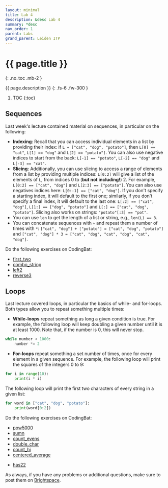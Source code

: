 ```yaml
---
layout: minimal
title: Lab 4
description: &desc Lab 4
summary: *desc
nav_order: 1
parent: Labs
grand_parent: Leiden ITP
---
```


# {{ page.title }}
{: .no_toc .mb-2 }

{{ page.description }}
{: .fs-6 .fw-300 }

1. TOC
{:toc}

## Sequences

Last week's lecture contained material on sequences, in particular on the following:

- **Indexing**: Recall that you can access individual elements in a list by providing their index: if `L = ["cat", "dog", "potato"]`, then `L[0] == "cat"`, `L[1] == "dog"` and `L[2] == "potato"]`. You can also use negative indices to start from the back: `L[-1] == "potato"`, `L[-2] == "dog"` and `L[-3] == "cat"`.
- **Slicing**: Additionally, you can use slicing to access a range of elements from a list by providing multiple indices: `L[0:2]` will give a list of the elements of `L`, from indices 0 to (**but not including!**) 2. For example, `L[0:2] == ["cat", "dog"]` and `L[2:3] == ["potato"]`.
You can also use negatives indices here: `L[0:-1] == ["cat", "dog"]`.
If you don't specify a starting index, it will default to the first one; similarly, if you don't specify a final index, it will default to the last one: `L[:2] == ["cat", "dog"]`, `L[1:] == ["dog", "potato"]` and `L[:] == ["cat", "dog", "potato"]`.
Slicing also works on strings: `"potato"[:3] == "pot"`.
- You can use `len` to get the length of a list or string, e.g., `len(L) == 3`.
- You can concatenate sequences with `+` and repeat them a number of times with `*`: `["cat", "dog"] + ["potato"] = ["cat", "dog", "potato"]` and `["cat", "dog"] * 3 = ["cat", "dog", "cat", "dog", "cat", "dog"]`.

Do the following exercises on CodingBat:
- [first_two](https://codingbat.com/prob/p184816)
- [combo_string](https://codingbat.com/prob/p194053)
- [left2](https://codingbat.com/prob/p160545)
- [reverse3](https://codingbat.com/prob/p192962)


## Loops

Last lecture covered loops, in particular the basics of while- and for-loops. Both types allow you to repeat something multiple times:
- **While-loops** repeat something as long a given condition is true. For example, the following loop will keep doubling a given number until it is at least 1000. Note that, if the number is 0, this will never stop.
```python
while number < 1000:
	number *= 2
```
- **For-loops** repeat something a set number of times, once for every element in a given sequence. For example, the following loop will print the squares of the integers 0 to 9:
```python
for i in range(10):
	print(i * i)
```
The following loop will print the first two characters of every string in a given list:
```python
for word in ["cat", "dog", "potato"]:
	print(word[0:2])
```

Do the following exercises on CodingBat:
- [pow5000](https://codingbat.com/prob/p273307)
- [sumn](https://codingbat.com/prob/p296329)
- [count_evens](https://codingbat.com/prob/p189616)
- [double_char](https://codingbat.com/prob/p170842)
- [count_hi](https://codingbat.com/prob/p167246)
- [centered_average](https://codingbat.com/prob/p126968)
<!-- - [sum67](https://codingbat.com/prob/p108886) -->
- [has22](https://codingbat.com/prob/p119308)



As always, if you have any problems or additional questions, make sure to post them on [Brightspace](https://brightspace.universiteitleiden.nl/d2l/le/240322/discussions/List).
